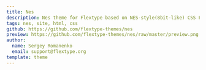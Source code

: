 ```yaml
---
title: Nes
description: Nes theme for Flextype based on NES-style(8bit-like) CSS Framework.
tags: nes, site, html, css
github: https://github.com/flextype-themes/nes
preview: https://github.com/flextype-themes/nes/raw/master/preview.png
author:
  name: Sergey Romanenko
  email: support@flextype.org
template: theme
---
```

